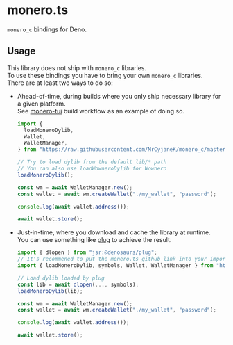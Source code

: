 # monero.ts

`monero_c` bindings for Deno.

## Usage

This library does not ship with `monero_c` libraries.\
To use these bindings you have to bring your own `monero_c` libraries.\
There are at least two ways to do so:

- Ahead-of-time, during builds where you only ship necessary library for a given platform.\
  See [monero-tui](https://github.com/Im-Beast/monero-tui/blob/main/.github/workflows/dev-build.yml) build workflow as
  an example of doing so.
  ```ts
  import {
    loadMoneroDylib,
    Wallet,
    WalletManager,
  } from "https://raw.githubusercontent.com/MrCyjaneK/monero_c/master/impls/monero.ts/mod.ts";

  // Try to load dylib from the default lib/* path
  // You can also use loadWowneroDylib for Wownero
  loadMoneroDylib();

  const wm = await WalletManager.new();
  const wallet = await wm.createWallet("./my_wallet", "password");

  console.log(await wallet.address());

  await wallet.store();
  ```
- Just-in-time, where you download and cache the library at runtime.\
  You can use something like [plug](https://jsr.io/@denosaurs/plug) to achieve the result.
  ```ts
  import { dlopen } from "jsr:@denosaurs/plug";
  // It's recommened to put the monero.ts github link into your import_map to reduce the url clutter
  import { loadMoneroDylib, symbols, Wallet, WalletManager } from "https://raw.githubusercontent.com/MrCyjaneK/monero_c/master/impls/monero.ts/mod.ts";

  // Load dylib loaded by plug
  const lib = await dlopen(..., symbols);
  loadMoneroDylib(lib);

  const wm = await WalletManager.new();
  const wallet = await wm.createWallet("./my_wallet", "password");

  console.log(await wallet.address());

  await wallet.store();
  ```
